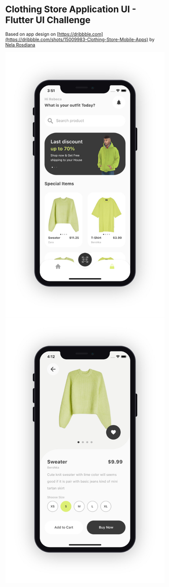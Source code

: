# Clothing Store Application UI - Flutter UI Challenge

Based on app design on [https://dribbble.com](https://dribbble.com/shots/15009983-Clothing-Store-Mobile-Apps) by [Nela Rosdiana](https://dribbble.com/nelaaars)

<img src="iPhoneX-1.jpg">
<img src="iPhoneX-2.jpg">

